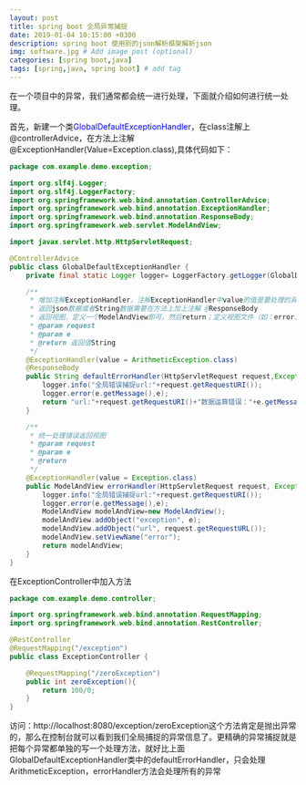 ```yaml
---
layout: post
title: spring boot 全局异常捕捉
date: 2019-01-04 10:15:00 +0300
description: spring boot 使用别的json解析框架解析json
img: software.jpg # Add image post (optional)
categories: [spring boot,java]
tags: [spring,java, spring boot] # add tag
---
```

在一个项目中的异常，我们通常都会统一进行处理，下面就介绍如何进行统一处理。

首先，新建一个类<font color="blue">GlobalDefaultExceptionHandler</font>，在class注解上@controllerAdvice，在方法上注解@ExceptionHandler(Value=Exception.class),具体代码如下：
```Java
package com.example.demo.exception;

import org.slf4j.Logger;
import org.slf4j.LoggerFactory;
import org.springframework.web.bind.annotation.ControllerAdvice;
import org.springframework.web.bind.annotation.ExceptionHandler;
import org.springframework.web.bind.annotation.ResponseBody;
import org.springframework.web.servlet.ModelAndView;

import javax.servlet.http.HttpServletRequest;

@ControllerAdvice
public class GlobalDefaultExceptionHandler {
    private final static Logger logger= LoggerFactory.getLogger(GlobalDefaultExceptionHandler.class);

    /**
     * 增加注解ExceptionHandler，注解ExceptionHandler中value的值是要处理的异常类，
     * 返回json数据或者String数据需要在方法上加上注解 @ResponseBody
     * 返回视图，定义一个ModelAndView即可，然后return；定义视图文件（如：error.html,error.ftl,error.jsp）
     * @param request
     * @param e
     * @return 返回值String
     */
    @ExceptionHandler(value = ArithmeticException.class)
    @ResponseBody
    public String defaultErrorHandler(HttpServletRequest request,Exception e){
        logger.info("全局错误捕捉url:"+request.getRequestURI());
        logger.error(e.getMessage(),e);
        return "url:"+request.getRequestURI()+"数据运算错误："+e.getMessage();
    }

    /**
     * 统一处理错误返回视图
     * @param request
     * @param e
     * @return
     */
    @ExceptionHandler(value = Exception.class)
    public ModelAndView errorHandler(HttpServletRequest request, Exception e){
        logger.info("全局错误捕捉url:"+request.getRequestURI());
        logger.error(e.getMessage(),e);
        ModelAndView modelAndView=new ModelAndView();
        modelAndView.addObject("exception", e);
        modelAndView.addObject("url", request.getRequestURL());
        modelAndView.setViewName("error");
        return modelAndView;
    }
}
```
在ExceptionController中加入方法
```java
package com.example.demo.controller;

import org.springframework.web.bind.annotation.RequestMapping;
import org.springframework.web.bind.annotation.RestController;

@RestController
@RequestMapping("/exception")
public class ExceptionController {

    @RequestMapping("/zeroException")
    public int zeroException(){
        return 100/0;
    }
}
```
访问：http://localhost:8080/exception/zeroException这个方法肯定是抛出异常的，那么在控制台就可以看到我们全局捕捉的异常信息了。更精确的异常捕捉就是把每个异常都单独的写一个处理方法，就好比上面GlobalDefaultExceptionHandler类中的defaultErrorHandler，只会处理ArithmeticException，errorHandler方法会处理所有的异常